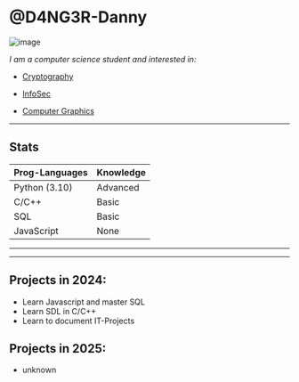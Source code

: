 # @D4NG3R-Danny
![image](./DSC_0048.JPG)


*I am a computer science student and interested in:*

* [Cryptography](https://en.wikipedia.org/wiki/Cryptography)

* [InfoSec](https://en.wikipedia.org/wiki/Information_security)

* [Computer Graphics](https://en.wikipedia.org/wiki/Computer_graphics)


---
## Stats
Prog-Languages | Knowledge
---|---
Python (3.10) | Advanced
C/C++         | Basic
SQL           | Basic
JavaScript    | None
---


---

## Projects in 2024:
* Learn Javascript and master SQL
* Learn SDL in C/C++
* Learn to document IT-Projects

## Projects in 2025:
* unknown
